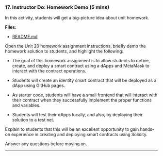 ### 17. Instructor Do: Homework Demo (5 mins)

In this activity, students will get a big-picture idea about unit homework.

**Files:**

* [README.md](../../../02-Homework/20-Solidity/Instructions/README.md)

Open the Unit 20 homework assignment instructions, briefly demo the homework solution to students, and highlight the following:

* The goal of this homework assignment is to allow students to define, create, and deploy a smart contract using a dApps and MetaMask to interact with the contract operations.

* Students will create an identity smart contract that will be deployed as a dApp using GitHub pages.

* As starter code, students will have a small frontend that will interact with their contract when they successfully implement the proper functions and variables.

* Students will test their dApps locally, and also, by deploying their solution to a test net.

Explain to students that this will be an excellent opportunity to gain hands-on experience in creating and deploying smart contracts using Solidity.

Answer any questions before moving on.

---
